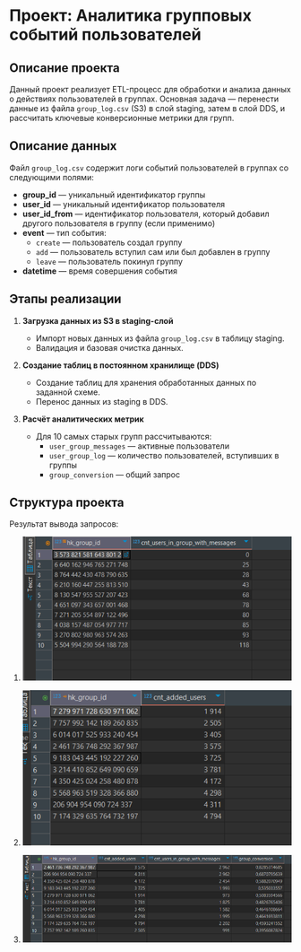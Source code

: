 # Проект: Аналитика групповых событий пользователей

## Описание проекта

Данный проект реализует ETL-процесс для обработки и анализа данных о действиях пользователей в группах. Основная задача — перенести данные из файла `group_log.csv` (S3) в слой staging, затем в слой DDS, и рассчитать ключевые конверсионные метрики для групп.

## Описание данных

Файл `group_log.csv` содержит логи событий пользователей в группах со следующими полями:

- **group_id** — уникальный идентификатор группы
- **user_id** — уникальный идентификатор пользователя
- **user_id_from** — идентификатор пользователя, который добавил другого пользователя в группу (если применимо)
- **event** — тип события:
    - `create` — пользователь создал группу
    - `add` — пользователь вступил сам или был добавлен в группу
    - `leave` — пользователь покинул группу
- **datetime** — время совершения события

## Этапы реализации

1. **Загрузка данных из S3 в staging-слой**
    - Импорт новых данных из файла `group_log.csv` в таблицу staging.
    - Валидация и базовая очистка данных.

2. **Создание таблиц в постоянном хранилище (DDS)**
    - Создание таблиц для хранения обработанных данных по заданной схеме.
    - Перенос данных из staging в DDS.

3. **Расчёт аналитических метрик**
    - Для 10 самых старых групп рассчитываются:
        - `user_group_messages` — активные пользователи
        - `user_group_log` — количество пользователей, вступивших в группы
        - `group_conversion` — общий запрос

## Структура проекта



Результат вывода запросов: 

1. ![img_1.png](img_1.png)

2. ![img_2.png](img_2.png)

3. ![img.png](img.png)
